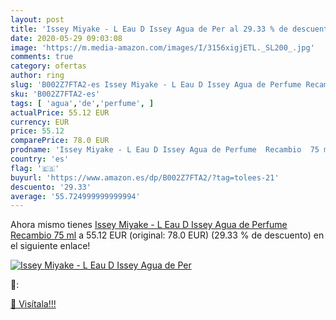 ```yaml
---
layout: post
title: 'Issey Miyake - L Eau D Issey Agua de Per al 29.33 % de descuento'
date: 2020-05-29 09:03:08
image: 'https://m.media-amazon.com/images/I/3156xigjETL._SL200_.jpg'
comments: true
category: ofertas
author: ring
slug: 'B002Z7FTA2-es Issey Miyake - L Eau D Issey Agua de Perfume Recambio 75 ml'
sku: 'B002Z7FTA2-es'
tags: [ 'agua','de','perfume', ]
actualPrice: 55.12 EUR
currency: EUR
price: 55.12
comparePrice: 78.0 EUR
prodname: 'Issey Miyake - L Eau D Issey Agua de Perfume  Recambio  75 ml'
country: 'es'
flag: '🇪🇸'
buyurl: 'https://www.amazon.es/dp/B002Z7FTA2/?tag=tolees-21'
descuento: '29.33'
average: '55.724999999999994'
---
```


Ahora mismo tienes [Issey Miyake - L Eau D Issey Agua de Perfume  Recambio  75 ml](https://www.amazon.es/dp/B002Z7FTA2/?tag=tolees-21) a 55.12 EUR (original: 78.0 EUR) (29.33 %  de descuento) en el siguiente enlace!

[![Issey Miyake - L Eau D Issey Agua de Per](https://m.media-amazon.com/images/I/3156xigjETL._SL200_.jpg)](https://www.amazon.es/dp/B002Z7FTA2/?tag=tolees-21)

🔎:


[🛒 Visítala!!!](https://www.amazon.es/dp/B002Z7FTA2/?tag=tolees-21)
